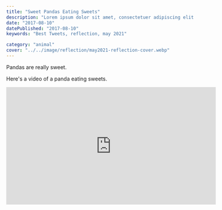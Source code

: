 ```yaml
---
title: "Sweet Pandas Eating Sweets"
description: "Lorem ipsum dolor sit amet, consectetuer adipiscing elit. Aenean commodo ligula eget dolor."
date: "2017-08-10"
datePublished: "2017-08-10"
keywords: "Best Tweets, reflection, may 2021"

category: "animal"
cover: "../../image/reflection/may2021-reflection-cover.webp"
---
```


Pandas are really sweet.

Here's a video of a panda eating sweets.

<iframe width="560" height="315" src="https://www.youtube.com/embed/4n0xNbfJLR8" frameborder="0" allowfullscreen></iframe>
